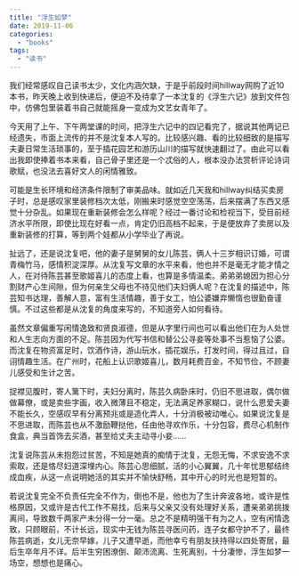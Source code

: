 ```yaml
---
title: "浮生如梦"
date: 2019-11-06
categories: 
  - "books"
tags: 
  - "读书"
---
```


我们经常感叹自己读书太少，文化内涵欠缺，于是乎前段时间hillway网购了近10本书，昨天晚上收到快递后，便迫不及待拿了一本沈复的《浮生六记》放到文件包中，仿佛包里装着书自己就能摇身一变成为文艺女青年了。

今天用了上午、下午两堂课的时间，把浮生六记中的四记看完了，据说其他两记已经遗失，市面上流传的并不是沈复本人写的。比较感兴趣、看的比较细致的是描写夫妻日常生活琐事的，至于插花园艺和游历山川的描写就快速翻过了。由此可以看出我即使捧着书本来看，自己骨子里还是一个忒俗的人，根本没办法赏析评论诗词歌赋，也没法去喜好文人的闲情雅致。

可能是生长环境和经济条件限制了审美品味。就如近几天我和hillway纠结买卖房子时，总是感叹家里装修档次太低，刚搬来时感觉空空荡荡，后来摆满了东西又感觉十分杂乱。如果现在重新装修会怎么样呢？经过一番讨论和检视当下，受目前经济水平所限，即使比现在好看一点，肯定仍旧高档不起来，于是便放弃了卖房以及重新装修的打算，等到两个娃都从小学毕业了再说。

扯远了，还是说沈复吧，他的妻子是舅舅的女儿陈芸，俩人十三岁相识订婚，可谓青梅竹马，感情积淀深厚。从沈复写文章的水平来看，他也并不是毫无才能才情之人，在对待陈芸甚至歌姬喜儿的态度上看，也算是多情温柔。弟弟弟媳因为担心分割财产心生间隙，但为何亲生父母也不待见他们夫妇俩人呢？在沈复的描述中，陈芸知书达理，善解人意，富有生活情趣，善于女工，怕公婆嫌弃懒惰也很勤奋谨慎。不过这些都是从沈复的角度来写的，不知道旁人如何看待。

虽然文章偏重写闲情逸致和贤良淑德，但是从字里行间也可以看出他们在为人处世和人生志向方面的不足。陈芸因为代写书信和替公公寻妾等处事不当惹恼了公婆。而沈复在物资富足时，饮酒作诗，游山玩水，插花娱乐，打发时间，得过且过，自诩情趣生活。在广州时，花船上认识歌姬喜儿，数月耗费百金，不知节俭，不顾妻儿感受和生计之苦。

捉襟见腹时，寄人篱下时，夫妇分离时，陈芸久病卧床时，仍旧不思进取，偶尔做做幕僚，或是卖些字画，收入微薄且不稳定，无法满足养家糊口，说什么恩爱夫妻不能长久，空感叹早有分离预兆或是造化弄人，十分消极被动唯心。如果说沈复是不思进取，而陈芸也从不激励鞭挞他，任由他寻欢作乐，十分包容，费尽心机制作食盒，典当首饰去买酒，甚至给丈夫主动寻小妾……

沈复说陈芸从未抱怨过贫苦，不知是她真的痴情于沈复，无怨无悔，不求安逸不求索取，还是恪尽妇道深埋内心。陈芸心思细腻，活的小心翼翼，几十年忧思郁结终成血疾，从这一点说明她活的其实并不愉快舒畅，其中开心的时光也是短暂的。

若说沈复完全不负责任完全不作为，倒也不是，他也为了生计奔波各地，或许是性格原因，又或许是古代工作不易找，后来与父亲又没有处理好关系，遭亲弟弟挑拨离间，导致数千两家产未分得一分一毫。总之不是精明强干有为之人，空有闲情逸致，只顾眼前，不计长远，现实中无钱为陈芸寻医问药，连子女都守护不了，最终陈芸病逝，女儿无奈早嫁，儿子又遭早逝，而他幸亏有朋友扶持得以四处寄居，最后生卒年月不详。后半生穷困潦倒、颠沛流离、生死离别，十分凄惨，浮生如梦一场空，想想也是痛心。
